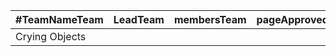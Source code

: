 
| #TeamNameTeam | LeadTeam | membersTeam | pageApproved? |
|---------------|----------|-------------|---------------|
| Crying Objects |

